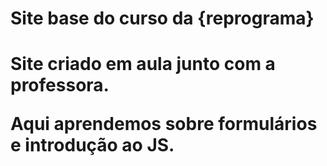 <h1>Site base do curso da {reprograma}<h1>

Site criado em aula junto com a professora.

Aqui aprendemos sobre formulários e introdução ao JS.
